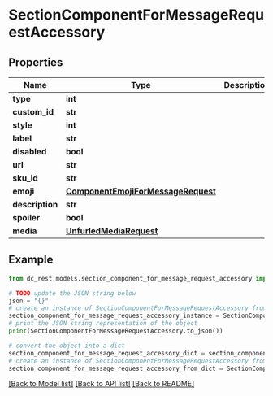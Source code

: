 # SectionComponentForMessageRequestAccessory


## Properties

Name | Type | Description | Notes
------------ | ------------- | ------------- | -------------
**type** | **int** |  | 
**custom_id** | **str** |  | [optional] 
**style** | **int** |  | 
**label** | **str** |  | [optional] 
**disabled** | **bool** |  | [optional] 
**url** | **str** |  | [optional] 
**sku_id** | **str** |  | [optional] 
**emoji** | [**ComponentEmojiForMessageRequest**](ComponentEmojiForMessageRequest.md) |  | [optional] 
**description** | **str** |  | [optional] 
**spoiler** | **bool** |  | [optional] 
**media** | [**UnfurledMediaRequest**](UnfurledMediaRequest.md) |  | 

## Example

```python
from dc_rest.models.section_component_for_message_request_accessory import SectionComponentForMessageRequestAccessory

# TODO update the JSON string below
json = "{}"
# create an instance of SectionComponentForMessageRequestAccessory from a JSON string
section_component_for_message_request_accessory_instance = SectionComponentForMessageRequestAccessory.from_json(json)
# print the JSON string representation of the object
print(SectionComponentForMessageRequestAccessory.to_json())

# convert the object into a dict
section_component_for_message_request_accessory_dict = section_component_for_message_request_accessory_instance.to_dict()
# create an instance of SectionComponentForMessageRequestAccessory from a dict
section_component_for_message_request_accessory_from_dict = SectionComponentForMessageRequestAccessory.from_dict(section_component_for_message_request_accessory_dict)
```
[[Back to Model list]](../README.md#documentation-for-models) [[Back to API list]](../README.md#documentation-for-api-endpoints) [[Back to README]](../README.md)


